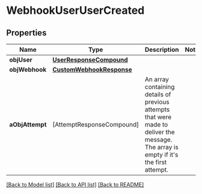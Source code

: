 # WebhookUserUserCreated

## Properties
Name | Type | Description | Notes
------------ | ------------- | ------------- | -------------
**objUser** | [**UserResponseCompound**](UserResponseCompound.md) |  | 
**objWebhook** | [**CustomWebhookResponse**](CustomWebhookResponse.md) |  | 
**aObjAttempt** | [AttemptResponseCompound] | An array containing details of previous attempts that were made to deliver the message. The array is empty if it&#39;s the first attempt. | 

[[Back to Model list]](../README.md#documentation-for-models) [[Back to API list]](../README.md#documentation-for-api-endpoints) [[Back to README]](../README.md)


